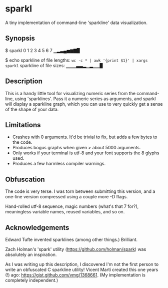 # sparkl

A tiny implementation of command-line 'sparkline' data visualization.

## Synopsis

  $ sparkl 0 1 2 3 4 5 6 7
  ▁▂▃▄▅▆▇▉

  $ echo sparkline of file lengths: `wc -c * | awk '{print $1}' | xargs sparkl`
  sparkline of file sizes: ▁▁▁▃▃▂▁▂▁▁▉

## Description

This is a handy little tool for visualizing numeric series from the
command-line, using 'sparklines'. Pass it a numeric series as arguments, and
sparkl will display a sparkline graph, which you can use to very quickly get a
sense of the shape of your data.

## Limitations

* Crashes with 0 arguments. It'd be trivial to fix, but adds a few bytes to the
  code.
* Produces bogus graphs when given > about 5000 arguments.
* Only works if your terminal is utf-8 and your font supports the 8 glyphs
  used.
* Produces a few harmless compiler warnings.

## Obfuscation

The code is very terse. I was torn between submitting this version, and a
one-line version compressed using a couple more -D flags.

Hand-rolled utf-8 sequence, magic numbers (what's that 7 for?), meaningless
variable names, reused variables, and so on.

## Acknowledgements

Edward Tufte invented sparklines (among other things.) Brilliant.

Zach Holman's 'spark' utility (https://github.com/holman/spark) was absolutely
an inspiration.

As I was writing up this description, I discovered I'm not the first person to
write an obfuscated C sparkline utility! Vicent Martí created this one years
(!) ago: https://gist.github.com/vmg/1368661. (My implementation is completely
independent.)
